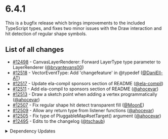 # 6.4.1

This is a bugfix release which brings improvements to the included TypeScript types, and fixes two minor issues with the Draw interaction and hit detection of regular shape symbols.

## List of all changes
 * [#12498](https://github.com/openlayers/openlayers/pull/12498) - CanvasLayerRenderer: Forward LayerType type parameter to LayerRenderer ([@bryantevans00](https://github.com/bryantevans00))
 * [#12518](https://github.com/openlayers/openlayers/pull/12518) - VectorEventType: Add 'changefeature' in @typedef ([@DaniEll-AT](https://github.com/DaniEll-AT))
 * [#12517](https://github.com/openlayers/openlayers/pull/12517) - Update ela-compil sponsors section of README ([@ela-compil](https://github.com/ela-compil))
 * [#12511](https://github.com/openlayers/openlayers/pull/12511) - Add ela-compil to sponsors section of README ([@ahocevar](https://github.com/ahocevar))
 * [#12513](https://github.com/openlayers/openlayers/pull/12513) - Draw a sketch point when adding a vertex programmatically ([@ahocevar](https://github.com/ahocevar))
 * [#12507](https://github.com/openlayers/openlayers/pull/12507) - Fix regular shape hit detect transparent fill ([@MoonE](https://github.com/MoonE))
 * [#12509](https://github.com/openlayers/openlayers/pull/12509) - Allow any return type from listener functions ([@ahocevar](https://github.com/ahocevar))
 * [#12505](https://github.com/openlayers/openlayers/pull/12505) - Fix type of PluggableMap#setTarget() argument ([@ahocevar](https://github.com/ahocevar))
 * [#12495](https://github.com/openlayers/openlayers/pull/12495) - Edits to the changelog ([@tschaub](https://github.com/tschaub))


<details>
  <summary>Dependency Updates</summary>

 * [#12503](https://github.com/openlayers/openlayers/pull/12503) - Bump webpack from 5.42.0 to 5.44.0 ([@openlayers](https://github.com/openlayers))
 * [#12502](https://github.com/openlayers/openlayers/pull/12502) - Bump @types/geojson from 7946.0.7 to 7946.0.8 ([@openlayers](https://github.com/openlayers))
 * [#12501](https://github.com/openlayers/openlayers/pull/12501) - Bump rollup from 2.52.7 to 2.53.1 ([@openlayers](https://github.com/openlayers))
 * [#12500](https://github.com/openlayers/openlayers/pull/12500) - Bump @types/arcgis-rest-api from 10.4.4 to 10.4.5 ([@openlayers](https://github.com/openlayers))


</details>

